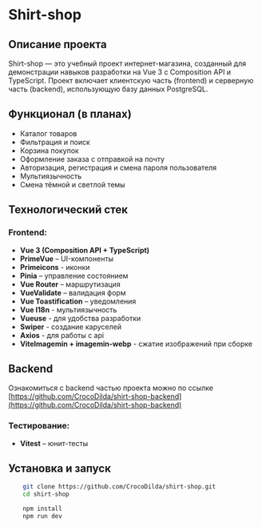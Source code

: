 # Shirt-shop

## Описание проекта

Shirt-shop — это учебный проект интернет-магазина, созданный для демонстрации навыков разработки на Vue 3 с Composition API и TypeScript. Проект включает клиентскую часть (frontend) и серверную часть (backend), использующую базу данных PostgreSQL.

## Функционал (в планах)

- Каталог товаров
- Фильтрация и поиск
- Корзина покупок
- Оформление заказа с отправкой на почту
- Авторизация, регистрация и смена пароля пользователя
- Мультиязычность
- Смена тёмной и светлой темы

## Технологический стек

### Frontend:

- **Vue 3 (Composition API + TypeScript)**
- **PrimeVue** – UI-компоненты
- **Primeicons** - иконки
- **Pinia** – управление состоянием
- **Vue Router** – маршрутизация
- **VueValidate** – валидация форм
- **Vue Toastification** – уведомления
- **Vue I18n** - мультиязычность
- **Vueuse** - для удобства разработки
- **Swiper** - создание каруселей
- **Axios** - для работы с api
- **ViteImagemin + imagemin-webp** - сжатие изображений при сборке

## Backend

Ознакомиться с backend частью проекта можно по ссылке [https://github.com/CrocoDilda/shirt-shop-backend](https://github.com/CrocoDilda/shirt-shop-backend)

### Тестирование:

- **Vitest** – юнит-тесты

## Установка и запуск

```bash
	git clone https://github.com/CrocoDilda/shirt-shop.git
	cd shirt-shop

	npm install
	npm run dev
```
